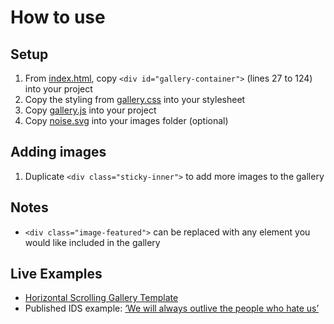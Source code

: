 # How to use

## Setup

1. From [index.html](./index.html), copy ``` <div id="gallery-container"> ``` (lines 27 to 124) into your project
1. Copy the styling from [gallery.css](./assets/css/gallery.css) into your stylesheet
1. Copy [gallery.js](./assets/js/gallery.js) into your project
1. Copy [noise.svg](./assets/images/noise.svg) into your images folder (optional)

## Adding images

1. Duplicate ``` <div class="sticky-inner"> ``` to add more images to the gallery

## Notes

- ``` <div class="image-featured"> ``` can be replaced with any element you would like included in the gallery

## Live Examples

- [Horizontal Scrolling Gallery Template](https://ids.jacob.day/templates/horizontal-gallery)
- Published IDS example: [‘We will always outlive the people who hate us’
](https://specials.idsnews.com/antisemitism-iu-mezuzah-the-avenue/)
